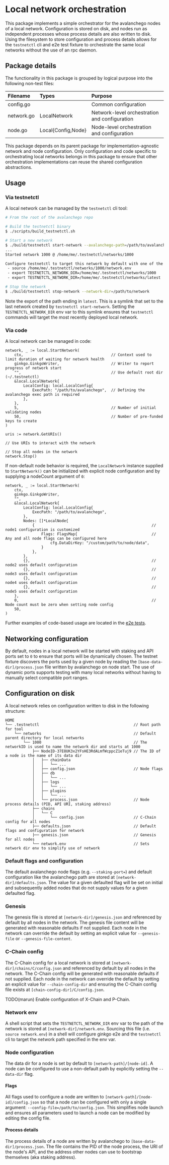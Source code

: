 # Local network orchestration

This package implements a simple orchestrator for the avalanchego
nodes of a local network. Configuration is stored on disk, and nodes
run as independent processes whose process details are also written to
disk. Using the filesystem to store configuration and process details
allows for the `testnetctl` cli and e2e test fixture to orchestrate
the same local networks without the use of an rpc daemon.

## Package details

The functionality in this package is grouped by logical purpose into
the following non-test files:

| Filename   | Types              | Purpose                                       |
|:-----------|:-------------------|:----------------------------------------------|
| config.go  | <none>             | Common configuration                          |
| network.go | LocalNetwork       | Network-level orchestration and configuration |
| node.go    | Local{Config,Node} | Node-level orchestration and configuration    |


This package depends on its parent package for implementation-agnostic
network and node configuration. Only configuration and code specific
to orchestrating local networks belongs in this package to ensure that
other orchestration implementations can reuse the shared configuration
abstractions.

## Usage

### Via testnetctl

A local network can be managed by the `testnetctl` cli tool:

```bash
# From the root of the avalanchego repo

# Build the testnetctl binary
$ ./scripts/build_testnetctl.sh

# Start a new network
$ ./build/testnetctl start-network --avalanchego-path=/path/to/avalanchego
...
Started network 1000 @ /home/me/.testnetctl/networks/1000

Configure testnetctl to target this network by default with one of the following statements:
 - source /home/me/.testnetctl/networks/1000/network.env
 - export TESTNETCTL_NETWORK_DIR=/home/me/.testnetctl/networks/1000
 - export TESTNETCTL_NETWORK_DIR=/home/me/.testnetctl/networks/latest

# Stop the network
$ ./build/testnetctl stop-network --network-dir=/path/to/network
```

Note the export of the path ending in `latest`. This is a symlink that
set to the last network created by `testnetctl start-network`. Setting
the `TESTNETCTL_NETWORK_DIR` env var to this symlink ensures that
`testnetctl` commands will target the most recently deployed
local network.

### Via code

A local network can be managed in code:

```golang
network, _ := local.StartNetwork(
    ctx,                                       // Context used to limit duration of waiting for network health
    ginkgo.GinkgoWriter,                       // Writer to report progress of network start
    "",                                        // Use default root dir (~/.testnetctl)
    &local.LocalNetwork{
        LocalConfig: local.LocalConfig{
            ExecPath: "/path/to/avalanchego",  // Defining the avalanchego exec path is required
        },
    },
    5,                                         // Number of initial validating nodes
    50,                                        // Number of pre-funded keys to create
)

uris := network.GetURIs()

// Use URIs to interact with the network

// Stop all nodes in the network
network.Stop()
```

If non-default node behavior is required, the `LocalNetwork` instance
supplied to `StartNetwork()` can be initialized with explicit node
configuration and by supplying a nodeCount argument of `0`:

```golang
network, _ := local.StartNetwork(
    ctx,
    ginkgo.GinkgoWriter,
    "",
    &local.LocalNetwork{
        LocalConfig: local.LocalConfig{
            ExecPath: "/path/to/avalanchego",
        },
        Nodes: []*LocalNode{
            {                                                    // node1 configuration is customized
                Flags: FlagsMap{                                 // Any and all node flags can be configured here
                    cfg.DataDirKey: "/custom/path/to/node/data",
                }
            },
        },
        {},                                                      // node2 uses default configuration
        {},                                                      // node3 uses default configuration
        {},                                                      // node4 uses default configuration
        {},                                                      // node5 uses default configuration
    },
    0,                                                           // Node count must be zero when setting node config
    50,
)
```

Further examples of code-based usage are located in the [e2e
tests](../../../e2e/e2e_test.go).

## Networking configuration

By default, nodes in a local network will be started with staking and
API ports set to `0` to ensure that ports will be dynamically
chosen. The testnet fixture discovers the ports used by a given node
by reading the `[base-data-dir]/process.json` file written by
avalanchego on node start. The use of dynamic ports supports testing
with many local networks without having to manually select compatible
port ranges.

## Configuration on disk

A local network relies on configuration written to disk in the following structure:

```
HOME
└── .testnetctl                                          // Root path for tool
    └── networks                                         // Default parent directory for local networks
        └── 1000                                         // The networkID is used to name the network dir and starts at 1000
            ├── NodeID-37E8UK3x2YFsHE3RdALmfWcppcZ1eTuj9 // The ID of a node is the name of its data dir
            │   ├── chainData
            │   │   └── ...
            │   ├── config.json                          // Node flags
            │   ├── db
            │   │   └── ...
            │   ├── logs
            │   │   └── ...
            │   ├── plugins
            │   │   └── ...
            │   └── process.json                         // Node process details (PID, API URI, staking address)
            ├── chains
            │   └── C
            │       └── config.json                      // C-Chain config for all nodes
            ├── defaults.json                            // Default flags and configuration for network
            ├── genesis.json                             // Genesis for all nodes
            └── network.env                              // Sets network dir env to simplify use of network

```

### Default flags and configuration

The default avalanchego node flags (e.g. `--staking-port=`) and
default configuration like the avalanchego path are stored at
`[network-dir]/defaults.json`. The value for a given defaulted flag
will be set on initial and subsequently added nodes that do not supply
values for a given defaulted flag.

### Genesis

The genesis file is stored at `[network-dir]/genesis.json` and
referenced by default by all nodes in the network. The genesis file
content will be generated with reasonable defaults if not
supplied. Each node in the network can override the default by setting
an explicit value for `--genesis-file` or `--genesis-file-content`.

### C-Chain config

The C-Chain config for a local network is stored at
`[network-dir]/chains/C/config.json` and referenced by default by all
nodes in the network. The C-Chain config will be generated with
reasonable defaults if not supplied. Each node in the network can
override the default by setting an explicit value for
`--chain-config-dir` and ensuring the C-Chain config file exists at
`[chain-config-dir]/C/config.json`.

TODO(marun) Enable configuration of X-Chain and P-Chain.

### Network env

A shell script that sets the `TESTNETCTL_NETWORK_DIR` env var to the
path of the network is stored at `[network-dir]/network.env`. Sourcing
this file (i.e. `source network.env`) in a shell will configure ginkgo
e2e and the `testnetctl` cli to target the network path specified in
the env var.

### Node configuration

The data dir for a node is set by default to
`[network-path]/[node-id]`. A node can be configured to use a
non-default path by explicitly setting the `--data-dir`
flag.

#### Flags

All flags used to configure a node are written to
`[network-path]/[node-id]/config.json` so that a node can be
configured with only a single argument:
`--config-file=/path/to/config.json`. This simplifies node launch and
ensures all parameters used to launch a node can be modified by
editing the config file.

#### Process details

The process details of a node are written by avalanchego to
`[base-data-dir]/process.json`. The file contains the PID of the node
process, the URI of the node's API, and the address other nodes can
use to bootstrap themselves (aka staking address).
